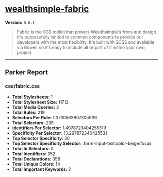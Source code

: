 # [wealthsimple-fabric]( http://fabric.wealthsimple.com )

**Version:** `0.0.1`

> Fabric is the CSS toolkit that powers Wealthsimple's front-end design. It's purposefully limited to common components to provide our developers with the most flexibility. It's built with SCSS and available via Bower, so it's easy to include all or part of it within your own project.

* * *

## Parker Report

### css/fabric.css

- **Total Stylesheets:** 1
- **Total Stylesheet Size:** 11712
- **Total Media Queries:** 2
- **Total Rules:** 219
- **Selectors Per Rule:** 1.0730593607305936
- **Total Selectors:** 235
- **Identifiers Per Selector:** 1.4978723404255319
- **Specificity Per Selector:** 13.297872340425531
- **Top Selector Specificity:** 30
- **Top Selector Specificity Selector:** .form-input-text.color-beige:focus
- **Total Id Selectors:** 0
- **Total Identifiers:** 352
- **Total Declarations:** 358
- **Total Unique Colors:** 14
- **Total Important Keywords:** 2
